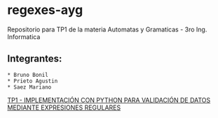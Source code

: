 # regexes-ayg
Repositorio para TP1 de la materia Automatas y Gramaticas - 3ro Ing. Informatica

## Integrantes:
    * Bruno Bonil
    * Prieto Agustin
    * Saez Mariano

[TP1 - IMPLEMENTACIÓN CON PYTHON PARA VALIDACIÓN DE DATOS MEDIANTE EXPRESIONES REGULARES](https://docs.google.com/document/d/e/2PACX-1vTeKzc-jYR1BmT46B8m1YWPo2-CHbOvXJ00dVJsSgHLZ3p0JfwHeA-8Ca2ovZs-OrSK0yemsMtR88dS/pub)

